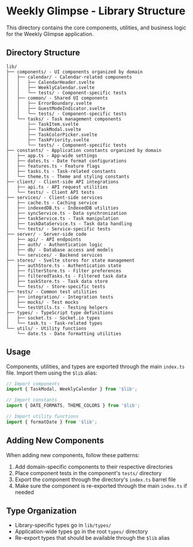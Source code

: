 # Weekly Glimpse - Library Structure

This directory contains the core components, utilities, and business logic for the Weekly Glimpse application.

## Directory Structure

```
lib/
├── components/ - UI components organized by domain
│   ├── calendar/ - Calendar-related components
│   │   ├── CalendarHeader.svelte
│   │   ├── WeeklyCalendar.svelte
│   │   └── tests/ - Component-specific tests
│   ├── common/ - Shared UI components
│   │   ├── ErrorBoundary.svelte
│   │   ├── GuestModeIndicator.svelte
│   │   └── tests/ - Component-specific tests
│   └── tasks/ - Task management components
│       ├── TaskItem.svelte
│       ├── TaskModal.svelte
│       ├── TaskColorPicker.svelte
│       ├── TaskPriority.svelte
│       └── tests/ - Component-specific tests
├── constants/ - Application constants organized by domain
│   ├── app.ts - App-wide settings
│   ├── dates.ts - Date format configurations
│   ├── features.ts - Feature flags
│   ├── tasks.ts - Task-related constants
│   └── theme.ts - Theme and styling constants
├── client/ - Client-side API integrations
│   ├── api.ts - API request utilities
│   └── tests/ - Client API tests
├── services/ - Client-side services
│   ├── cache.ts - Caching service
│   ├── indexedDB.ts - IndexedDB utilities
│   ├── syncService.ts - Data synchronization
│   ├── taskService.ts - Task manipulation
│   ├── taskDataService.ts - Task data handling
│   └── tests/ - Service-specific tests
├── server/ - Server-side code
│   ├── api/ - API endpoints
│   ├── auth/ - Authentication logic
│   ├── db/ - Database access and models
│   └── services/ - Backend services
├── stores/ - Svelte stores for state management
│   ├── authStore.ts - Authentication state
│   ├── filterStore.ts - Filter preferences
│   ├── filteredTasks.ts - Filtered task data
│   ├── taskStore.ts - Task data store
│   └── tests/ - Store-specific tests
├── tests/ - Common test utilities
│   ├── integration/ - Integration tests
│   ├── mocks/ - Test mocks
│   └── testUtils.ts - Testing helpers
├── types/ - TypeScript type definitions
│   ├── socket.ts - Socket.io types
│   └── task.ts - Task-related types
└── utils/ - Utility functions
    └── date.ts - Date formatting utilities
```

## Usage

Components, utilities, and types are exported through the main `index.ts` file. Import them using the `$lib` alias:

```typescript
// Import components
import { TaskModal, WeeklyCalendar } from '$lib';

// Import constants
import { DATE_FORMATS, THEME_COLORS } from '$lib';

// Import utility functions
import { formatDate } from '$lib';
```

## Adding New Components

When adding new components, follow these patterns:

1. Add domain-specific components to their respective directories
2. Place component tests in the component's `tests/` directory
3. Export the component through the directory's `index.ts` barrel file
4. Make sure the component is re-exported through the main `index.ts` if needed

## Type Organization

- Library-specific types go in `lib/types/`
- Application-wide types go in the root `types/` directory
- Re-export types that should be available through the `$lib` alias
